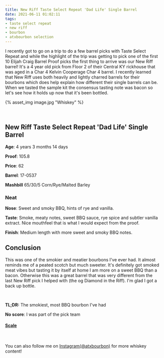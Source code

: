 ```yaml
---
title: New Riff Taste Select Repeat 'Dad Life' Single Barrel
date: 2021-06-11 01:02:11
tags:
- taste select repeat
- new riff
- bourbon
- atxbourbon selection
---
```


I recently got to go on a trip to do a few barrel picks with Taste Select Repeat and while the highlight of the trip was getting to pick one of the first 10 Elijah Craig Barrel Proof picks the first thing to arrive was our New Riff barrel! It's a 4 year old pick from Floor 2 of their Central KY rickhouse that was aged in a Char 4 Kelvin Cooperage Char 4 barrel. I recently learned that New Riff uses both heavily and lightly charred barrels for their bourbons which does help explain how different their single barrels can be. When we tasted the sample kit the consensus tasting note was bacon so let's see how it holds up now that it's been bottled.

{% asset_img image.jpg "Whiskey" %}

&nbsp;

## New Riff Taste Select Repeat 'Dad Life' Single Barrel

**Age**: 4 years 3 months 14 days

**Proof**: 105.8

**Price**: 62

**Barrel**: 17-0537

**Mashbill** 65/30/5 Corn/Rye/Malted Barley

### Neat
**Nose**: Sweet and smoky BBQ, hints of rye and vanilla.

**Taste**: Smoke, meaty notes, sweet BBQ sauce, rye spice and subtler vanilla extract. Nice mouthfeel that is what I would expect from the proof.

**Finish**: Medium length with more sweet and smoky BBQ notes.

## Conclusion

This was one of the smokier and meatier bourbons I've ever had. It almost reminds me of a peated scotch but much sweeter. It's definitely got smoked meat vibes but tasting it by itself at home I am more on a sweet BBQ than a bacon. Otherwise this was a great barrel that was very different from the last New Riff pick I helped with (the og Diamond in the Riff). I'm glad I got a back up bottle.


&nbsp;

**TL;DR:** The smokiest, most BBQ bourbon I've had

**No score**: I was part of the pick team

#### [Scale](http://atxbourbon.com/Scale/)

&nbsp;

You can also follow me on [Instagram(@atxbourbon)](https://www.instagram.com/atxbourbon/) for more whiskey content!

